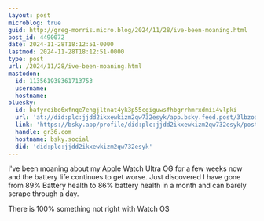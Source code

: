 ```yaml
---
layout: post
microblog: true
guid: http://greg-morris.micro.blog/2024/11/28/ive-been-moaning.html
post_id: 4490072
date: 2024-11-28T18:12:51-0000
lastmod: 2024-11-28T18:12:51-0000
type: post
url: /2024/11/28/ive-been-moaning.html
mastodon:
  id: 113561938361713753
  username: 
  hostname: 
bluesky:
  id: bafyreibo6xfnqe7ehgjltnat4yk3p55cgiguwsfhbgrrhmrxdmii4vlpki
  url: 'at://did:plc:jjdd2ikxewkizm2qw732esyk/app.bsky.feed.post/3lbzoaom4mn2x'
  link: 'https://bsky.app/profile/did:plc:jjdd2ikxewkizm2qw732esyk/post/3lbzoaom4mn2x'
  handle: gr36.com
  hostname: bsky.social
  did: 'did:plc:jjdd2ikxewkizm2qw732esyk'
---
```

I've been moaning about my Apple Watch Ultra OG for a few weeks now and the battery life continues to get worse. Just discovered I have gone from 89% Battery health to 86% battery health in a month and can barely scrape through a day. 

There is 100% something not right with Watch OS
